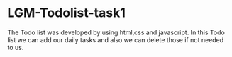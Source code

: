 # LGM-Todolist-task1
The Todo list was developed by using html,css and javascript. In this Todo list we can add our  daily tasks and also we can delete those if not needed to us.
